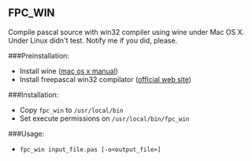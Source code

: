 FPC_WIN
-------
Compile pascal source with win32 compiler using wine under Mac OS X.
Under Linux didn't test. Notify me if you did, please.

###Preinstallation:

* Install wine ([mac os x manual](http://www.davidbaumgold.com/tutorials/wine-mac))
* Install freepascal win32 compilator ([official web site](http://freepascal.org))

###Installation:

* Copy `fpc_win` to `/usr/local/bin`
* Set execute permissions on `/usr/local/bin/fpc_win`

###Usage:

* `fpc_win input_file.pas [-o<output_file>]`